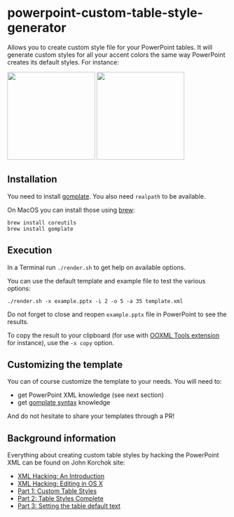 # powerpoint-custom-table-style-generator

Allows you to create custom style file for your PowerPoint tables. It will generate custom styles for all your accent colors the same way PowerPoint creates its default styles. For instance:

<img src="./toolbar.png" height="200"> <img src="./example.png" height="200">

## Installation

You need to install [gomplate](https://docs.gomplate.ca/installing/). You also need `realpath` to be available.

On MacOS you can install those using [brew](https://brew.sh/):
````
brew install coreutils
brew install gomplate
````

## Execution

In a Terminal run `./render.sh` to get help on available options.

You can use the default template and example file to test the various options:
````
./render.sh -x example.pptx -i 2 -o 5 -a 35 template.xml
````

Do not forget to close and reopen `example.pptx` file in PowerPoint to see the results.

To copy the result to your clipboard (for use with [OOXML Tools extension](https://chrome.google.com/webstore/detail/ooxml-tools/bjmmjfdegplhkefakjkccocjanekbapn?hl=en) for instance), use the `-x copy` option.

## Customizing the template

You can of course customize the template to your needs. You will need to:
- get PowerPoint XML knowledge (see next section)
- get [gomplate syntax](https://docs.gomplate.ca/syntax/) knowledge

And do not hesitate to share your templates through a PR!

## Background information

Everything about creating custom table styles by hacking the PowerPoint XML can be found on John Korchok site:

- [XML Hacking: An Introduction](http://www.brandwares.com/bestpractices/2015/02/xml-hacking-an-introduction/)
- [XML Hacking: Editing in OS X](http://www.brandwares.com/bestpractices/2015/11/xml-hacking-editing-in-os-x/)
- [Part 1: Custom Table Styles](http://www.brandwares.com/bestpractices/2015/07/xml-hacking-custom-table-styles/)
- [Part 2: Table Styles Complete](http://www.brandwares.com/bestpractices/2015/08/xml-hacking-table-styles-complete/)
- [Part 3: Setting the table default text](http://www.brandwares.com/bestpractices/2015/03/xml-hacking-default-table-text/)
